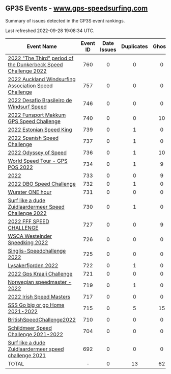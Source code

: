 ## GP3S Events - www.gps-speedsurfing.com

Summary of issues detected in the GP3S event rankings.

Last refreshed 2022-09-28 19:08:34 UTC.

| Event Name | Event ID | Date Issues | Duplicates | Ghosts | Missing | Incorrect | Actions |
| ---------- | :------: | :---------: | :--------: | :----: | :-----: | :-------: | :-----: |
| [2022 "The Third" period of the Dunkerbeck Speed Challenge 2022](760.md) | 760 | 0 | 0 | 0 | 0 | 0 | 0 |
| [2022 Auckland Windsurfing Association Speed Challenge](757.md) | 757 | 0 | 0 | 0 | 0 | 0 | 0 |
| [2022 Desafio Brasileiro de Windsurf Speed](746.md) | 746 | 0 | 0 | 0 | 0 | 0 | 0 |
| [2022 Funsport Makkum GPS Speed Challenge](740.md) | 740 | 0 | 0 | 10 | 0 | 0 | 1 |
| [2022 Estonian Speed King](739.md) | 739 | 0 | 1 | 0 | 0 | 5 | 3 |
| [2022 Spanish Speed Challenge](737.md) | 737 | 0 | 1 | 0 | 0 | 0 | 1 |
| [2022 Odyssey of Speed](736.md) | 736 | 0 | 1 | 10 | 0 | 0 | 2 |
| [World Speed Tour - GPS POS 2022 ](734.md) | 734 | 0 | 1 | 9 | 0 | 4 | 2 |
| [2022 ](733.md) | 733 | 0 | 0 | 9 | 0 | 0 | 1 |
| [2022 DBO Speed Challenge](732.md) | 732 | 0 | 1 | 0 | 0 | 0 | 1 |
| [Wurster ONE hour](731.md) | 731 | 0 | 0 | 0 | 0 | 0 | 0 |
| [Surf like a dude Zuidlaardermeer Speed Challenge 2022](730.md) | 730 | 0 | 1 | 0 | 0 | 0 | 1 |
| [2022 FFF SPEED CHALLENGE](727.md) | 727 | 0 | 0 | 9 | 0 | 0 | 1 |
| [WSCA Westeinder Speedking 2022](726.md) | 726 | 0 | 0 | 0 | 0 | 0 | 0 |
| [Singlis-Speedchallenge 2022](725.md) | 725 | 0 | 0 | 0 | 0 | 0 | 0 |
| [Lysakerfjorden 2022](722.md) | 722 | 0 | 1 | 0 | 0 | 0 | 1 |
| [2022 Gps Kraaij Challenge](721.md) | 721 | 0 | 0 | 0 | 0 | 0 | 0 |
| [Norwegian speedmaster - 2022](719.md) | 719 | 0 | 1 | 0 | 0 | 0 | 1 |
| [2022 Irish Speed Masters](717.md) | 717 | 0 | 0 | 0 | 0 | 0 | 0 |
| [SSS Go big or go Home 2021-2022](715.md) | 715 | 0 | 5 | 15 | 0 | 0 | 6 |
| [BritishSpeedChallenge2022](710.md) | 710 | 0 | 0 | 0 | 0 | 0 | 0 |
| [Schildmeer Speed Challenge 2021-2022](704.md) | 704 | 0 | 0 | 0 | 0 | 0 | 0 |
| [Surf like a dude Zuidlaardermeer speed challenge 2021](692.md) | 692 | 0 | 0 | 0 | 0 | 0 | 0 |
| TOTAL | - | 0 | 13 | 62 | 0 | 9 | 21 |
